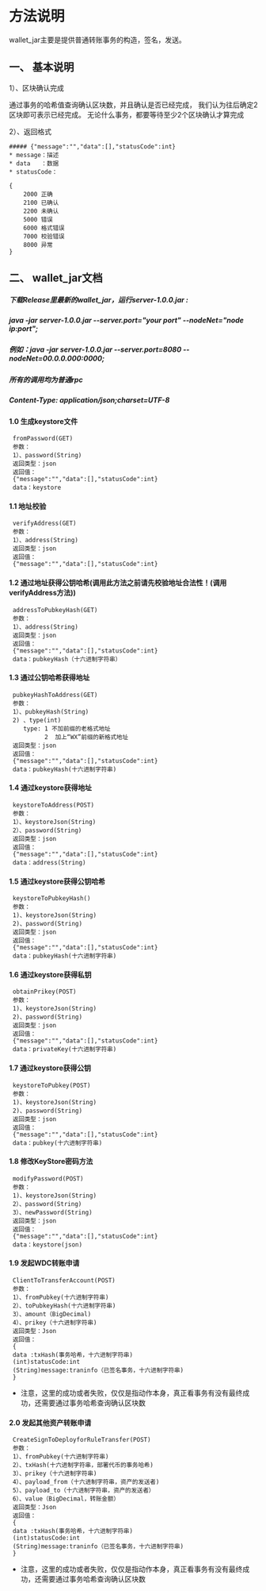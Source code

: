 # 方法说明

wallet_jar主要是提供普通转账事务的构造，签名，发送。

## 一、 基本说明

1）、区块确认完成

通过事务的哈希值查询确认区块数，并且确认是否已经完成，
我们认为往后确定2区块即可表示已经完成。
无论什么事务，都要等待至少2个区块确认才算完成

2）、返回格式
```
##### {"message":"","data":[],"statusCode":int}
* message：描述
* data   ：数据
* statusCode：      
   
{
    2000 正确
    2100 已确认
    2200 未确认
    5000 错误
    6000 格式错误
    7000 校验错误
    8000 异常
}
```

## 二、 wallet_jar文档

##### 下载Release里最新的wallet_jar，运行server-1.0.0.jar :
##### java -jar server-1.0.0.jar --server.port="your port" --nodeNet="node ip:port";

##### 例如：java -jar server-1.0.0.jar --server.port=8080 --nodeNet=00.0.0.000:0000;
##### 所有的调用均为普通rpc
##### Content-Type: application/json;charset=UTF-8

#### 1.0 生成keystore文件
```
 fromPassword(GET)
 参数：
 1）、password(String)
 返回类型：json
 返回值：
 {"message":"","data":[],"statusCode":int}
 data：keystore
```

#### 1.1 地址校验
```
 verifyAddress(GET)
 参数：
 1）、address(String)
 返回类型：json
 返回值：
 {"message":"","data":[],"statusCode":int}
```
#### 1.2 通过地址获得公钥哈希(调用此方法之前请先校验地址合法性！(调用verifyAddress方法))
```
 addressToPubkeyHash(GET)
 参数：
 1）、address(String)
 返回类型：json
 返回值：
 {"message":"","data":[],"statusCode":int}
 data：pubkeyHash（十六进制字符串）
```
#### 1.3 通过公钥哈希获得地址
```
 pubkeyHashToAddress(GET)
 参数：
 1）、pubkeyHash(String)
 2) 、type(int)
 	type: 1 不加前缀的老格式地址
	      2  加上“WX”前缀的新格式地址
 返回类型：json
 返回值：
 {"message":"","data":[],"statusCode":int}
 data：pubkeyHash(十六进制字符串)
```
#### 1.4 通过keystore获得地址
```
 keystoreToAddress(POST)
 参数：
 1）、keystoreJson(String)
 2）、password(String)
 返回类型：json
 返回值：
 {"message":"","data":[],"statusCode":int}
 data：address(String)
```
#### 1.5 通过keystore获得公钥哈希
```
 keystoreToPubkeyHash()
 参数：
 1)、keystoreJson(String)
 2)、password(String)
 返回类型：json
 返回值：
 {"message":"","data":[],"statusCode":int}
 data：pubkeyHash(十六进制字符串)
```
#### 1.6 通过keystore获得私钥
```
 obtainPrikey(POST)
 参数：
 1)、keystoreJson(String)
 2)、password(String)
 返回类型：json
 返回值：
 {"message":"","data":[],"statusCode":int}
 data：privateKey(十六进制字符串)
```
#### 1.7 通过keystore获得公钥
```
 keystoreToPubkey(POST)
 参数：
 1)、keystoreJson(String)
 2)、password(String)
 返回类型：json
 返回值：
 {"message":"","data":[],"statusCode":int}
 data：pubkey(十六进制字符串)
```
#### 1.8 修改KeyStore密码方法
```
 modifyPassword(POST)
 参数：
 1)、keystoreJson(String)
 2）、password(String)
 3）、newPassword(String)
 返回类型：json
 返回值：
 {"message":"","data":[],"statusCode":int}
 data：keystore(json)
```
#### 1.9 发起WDC转账申请
```
 ClientToTransferAccount(POST)
 参数：
 1）、fromPubkey(十六进制字符串)
 2）、toPubkeyHash(十六进制字符串)
 3）、amount（BigDecimal)
 4）、prikey（十六进制字符串)
 返回类型：Json
 返回值：
 {
 data :txHash(事务哈希，十六进制字符串)
 (int)statusCode:int
 (String)message:traninfo（已签名事务，十六进制字符串)
 }
```
* 注意，这里的成功或者失败，仅仅是指动作本身，真正看事务有没有最终成功，还需要通过事务哈希查询确认区块数


#### 2.0 发起其他资产转账申请
```
 CreateSignToDeployforRuleTransfer(POST)
 参数：
 1）、fromPubkey(十六进制字符串)
 2）、txHash(十六进制字符串，部署代币的事务哈希)
 3）、prikey（十六进制字符串)
 4）、payload_from（十六进制字符串，资产的发送者)
 5）、payload_to（十六进制字符串，资产的发送者）
 6）、value（BigDecimal，转账金额）
 返回类型：Json
 返回值：
 {
 data :txHash(事务哈希，十六进制字符串)
 (int)statusCode:int
 (String)message:traninfo（已签名事务，十六进制字符串)
 }
```
* 注意，这里的成功或者失败，仅仅是指动作本身，真正看事务有没有最终成功，还需要通过事务哈希查询确认区块数



